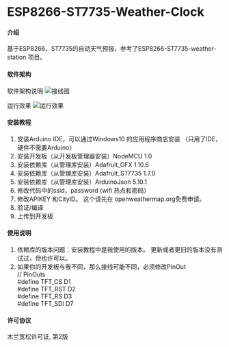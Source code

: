 # ESP8266-ST7735-Weather-Clock

#### 介绍
基于ESP8266，ST7735的自动天气预报，参考了ESP8266-ST7735-weather-station 项目。

#### 软件架构
软件架构说明
![接线图](https://images.gitee.com/uploads/images/2021/0326/080452_e6d8a2cb_335951.png "屏幕截图.png")

运行效果
![运行效果](https://images.gitee.com/uploads/images/2021/0326/081338_21b06cf9_335951.png "屏幕截图.png")
#### 安装教程

1.  安装Arduino IDE，可以通过Windows10 的应用程序商店安装  （只用了IDE，硬件不需要Arduino）
2.  安装开发板（从开发板管理器安装）NodeMCU 1.0
3.  安装依赖库（从管理库安装）Adafruit_GFX 1.10.6
4.  安装依赖库（从管理库安装）Adafruit_ST7735  1.7.0
5.  安装依赖库（从管理库安装）ArduinoJson 5.10.1 
6.  修改代码中的ssid，password (wifi 热点和密码）
7.  修改APIKEY 和CityID。 这个请先在 openweathermap.org免费申请。 
8.  验证/编译
9.  上传到开发板

#### 使用说明

1.  依赖库的版本问题：安装教程中是我使用的版本。 更新或者更旧的版本没有测试过，但也许可以。
2.  如果你的开发板与我不同，那么接线可能不同，必须修改PinOut  
// PinOuts  
#define TFT_CS     D1  
#define TFT_RST    D2  
#define TFT_RS     D3     
#define TFT_SDI    D7     


#### 许可协议
木兰宽松许可证, 第2版